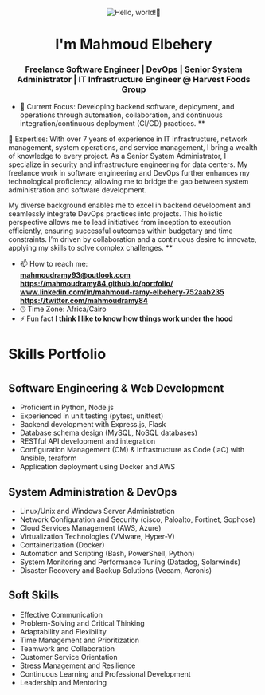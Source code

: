 <p align="center"><img alt="Hello, world!👋" src="https://readme-typing-svg.demolab.com?center=true&vCenter=true&font=Fira+Code&pause=1000&lines=Hello,+world!+👋" /></p>
<h1 align="center">I'm Mahmoud Elbehery</h1>
<h3 align="center"> Freelance Software Engineer | DevOps | Senior System Administrator | IT Infrastructure Engineer @ Harvest Foods Group</h3>

- 🌱 Current Focus:
Developing backend software, deployment, and operations through automation, collaboration, and continuous integration/continuous deployment (CI/CD) practices. **

💬 Expertise:
With over 7 years of experience in IT infrastructure, network management, system operations, and service management, I bring a wealth of knowledge to every project. As a Senior System Administrator, I specialize in security and infrastructure engineering for data centers. My freelance work in software engineering and DevOps further enhances my technological proficiency, allowing me to bridge the gap between system administration and software development.

My diverse background enables me to excel in backend development and seamlessly integrate DevOps practices into projects. This holistic perspective allows me to lead initiatives from inception to execution efficiently, ensuring successful outcomes within budgetary and time constraints. I’m driven by collaboration and a continuous desire to innovate, applying my skills to solve complex challenges.
**

- 📫 How to reach me: <br/>
                      **mahmoudramy93@outlook.com** <br/>
                      **https://mahmoudramy84.github.io/portfolio/** <br/>
                      **www.linkedin.com/in/mahmoud-ramy-elbehery-752aab235** <br/>
                      **https://twitter.com/mahmoudramy84**
-  🕑︎ Time Zone: Africa/Cairo
- ⚡ Fun fact **I think I like to know how things work under the hood**


<h1>Skills Portfolio<h1/>

## Software Engineering & Web Development
- Proficient in Python, Node.js
- Experienced in unit testing (pytest, unittest)
- Backend development with Express.js, Flask
- Database schema design (MySQL, NoSQL databases)
- RESTful API development and integration
- Configuration Management (CM) & Infrastructure as Code (IaC) with Ansible, teraform
- Application deployment using Docker and AWS

## System Administration & DevOps
- Linux/Unix and Windows Server Administration
- Network Configuration and Security (cisco, Paloalto, Fortinet, Sophose)
- Cloud Services Management (AWS, Azure)
- Virtualization Technologies (VMware, Hyper-V)
- Containerization (Docker)
- Automation and Scripting (Bash, PowerShell, Python)
- System Monitoring and Performance Tuning (Datadog, Solarwinds)
- Disaster Recovery and Backup Solutions (Veeam, Acronis)

## Soft Skills
- Effective Communication
- Problem-Solving and Critical Thinking
- Adaptability and Flexibility
- Time Management and Prioritization
- Teamwork and Collaboration
- Customer Service Orientation
- Stress Management and Resilience
- Continuous Learning and Professional Development
- Leadership and Mentoring         
